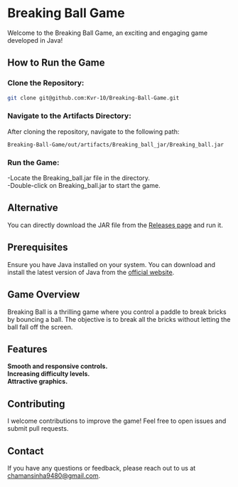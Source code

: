 # **Breaking Ball Game**

Welcome to the Breaking Ball Game, an exciting and engaging game developed in Java!

## How to Run the Game

### Clone the Repository:
```bash
git clone git@github.com:Kvr-10/Breaking-Ball-Game.git
```
### Navigate to the Artifacts Directory:
After cloning the repository, navigate to the following path:
```
Breaking-Ball-Game/out/artifacts/Breaking_ball_jar/Breaking_ball.jar
```
### Run the Game:
-Locate the Breaking_ball.jar file in the directory.  
-Double-click on Breaking_ball.jar to start the game.

## Alternative
You can directly download the JAR file from the [Releases page](https://github.com/Kvr-10/Breaking-Ball-Game/releases/latest) and run it.

## Prerequisites
Ensure you have Java installed on your system. You can download and install the latest version of Java from the [official website](https://www.java.com/en/).

## Game Overview
Breaking Ball is a thrilling game where you control a paddle to break bricks by bouncing a ball. The objective is to break all the bricks without letting the ball fall off the screen.

## Features
  **Smooth and responsive controls.**  
  **Increasing difficulty levels.**  
  **Attractive graphics.** 

## Contributing
I welcome contributions to improve the game! Feel free to open issues and submit pull requests.

## Contact
If you have any questions or feedback, please reach out to us at chamansinha9480@gmail.com.

